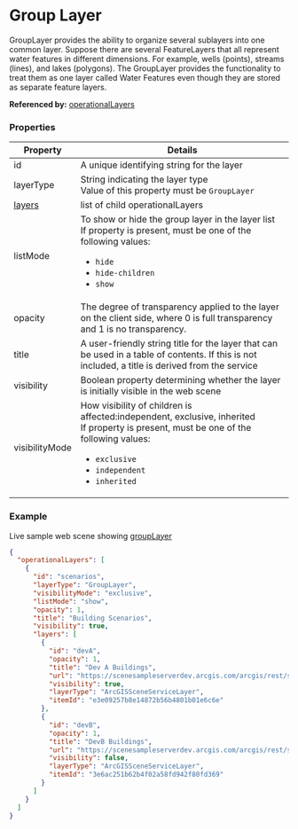# Group Layer

GroupLayer provides the ability to organize several sublayers into one common layer. Suppose there are several FeatureLayers that all represent water features in different dimensions. For example, wells (points), streams (lines), and lakes (polygons). The GroupLayer provides the functionality to treat them as one layer called Water Features even though they are stored as separate feature layers.

**Referenced by:** [operationalLayers](operationalLayers.md)

### Properties

| Property | Details
| --- | ---
| id | A unique identifying string for the layer
| layerType | String indicating the layer type<br>Value of this property must be `GroupLayer`
| [layers](operationalLayers.md) | list of child operationalLayers
| listMode | To show or hide the group layer in the layer list<br>If property is present, must be one of the following values: <ul><li>`hide`</li><li>`hide-children`</li><li>`show`</li></ul>
| opacity | The degree of transparency applied to the layer on the client side, where 0 is full transparency and 1 is no transparency.
| title | A user-friendly string title for the layer that can be used in a table of contents. If this is not included, a title is derived from the service
| visibility | Boolean property determining whether the layer is initially visible in the web scene
| visibilityMode | How visibility of children is affected:independent, exclusive, inherited<br>If property is present, must be one of the following values: <ul><li>`exclusive`</li><li>`independent`</li><li>`inherited`</li></ul>


### Example

Live sample web scene showing [groupLayer](https://www.arcgis.com/home/webscene/viewer.html?webscene=74ec7d6ca482442ba24f80b708aec67e)

```json
{
  "operationalLayers": [
    {
      "id": "scenarios",
      "layerType": "GroupLayer",
      "visibilityMode": "exclusive",
      "listMode": "show",
      "opacity": 1,
      "title": "Building Scenarios",
      "visibility": true,
      "layers": [
        {
          "id": "devA",
          "opacity": 1,
          "title": "Dev A Buildings",
          "url": "https://scenesampleserverdev.arcgis.com/arcgis/rest/services/Hosted/DevA_BuildingShell_Textured/SceneServer/layers/0",
          "visibility": true,
          "layerType": "ArcGISSceneServiceLayer",
          "itemId": "e3e09257b8e14872b56b4801b01e6c6e"
        },
        {
          "id": "devB",
          "opacity": 1,
          "title": "DevB Buildings",
          "url": "https://scenesampleserverdev.arcgis.com/arcgis/rest/services/Hosted/DevB_BuildingShell_Textured/SceneServer/layers/0",
          "visibility": false,
          "layerType": "ArcGISSceneServiceLayer",
          "itemId": "3e6ac251b62b4f02a58fd942f80fd369"
        }
      ]
    }
  ]
}
```


